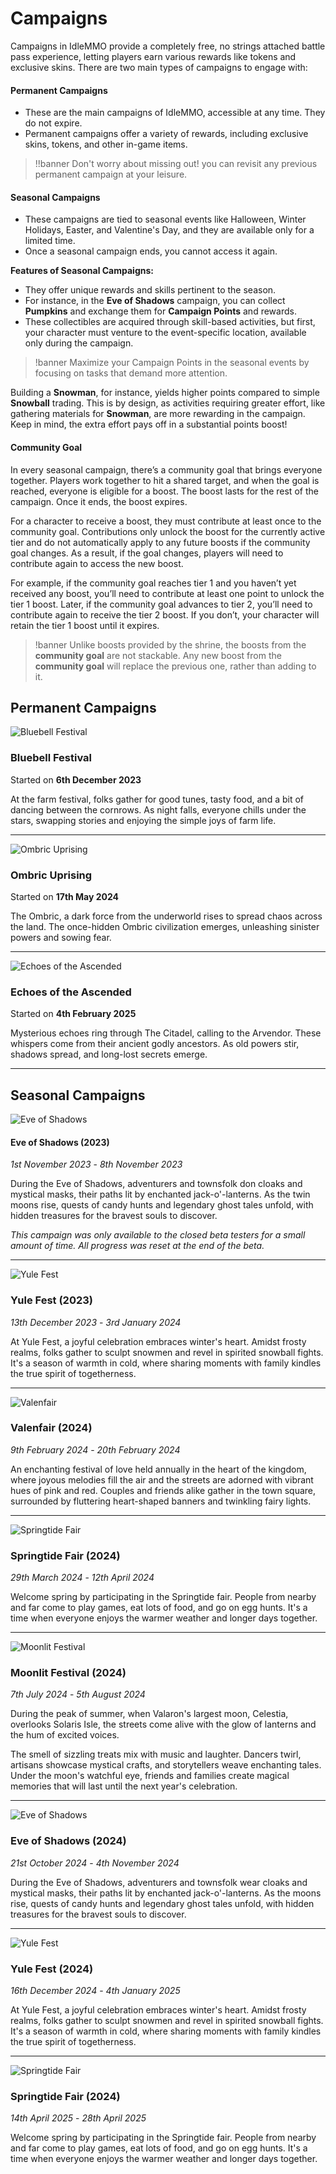 # Campaigns

Campaigns in IdleMMO provide a completely free, no strings attached battle pass experience, letting players earn various rewards like tokens and exclusive skins. There are two main types of campaigns to engage with:

#### Permanent Campaigns

- These are the main campaigns of IdleMMO, accessible at any time. They do not expire.
- Permanent campaigns offer a variety of rewards, including exclusive skins, tokens, and other in-game items.

>!!banner Don't worry about missing out! you can revisit any previous permanent campaign at your leisure.

#### Seasonal Campaigns

- These campaigns are tied to seasonal events like Halloween, Winter Holidays, Easter, and Valentine's Day, and they are available only for a limited time.
- Once a seasonal campaign ends, you cannot access it again.

**Features of Seasonal Campaigns:**
- They offer unique rewards and skills pertinent to the season.
- For instance, in the **Eve of Shadows** campaign, you can collect **Pumpkins** and exchange them for **Campaign Points** and rewards.
- These collectibles are acquired through skill-based activities, but first, your character must venture to the event-specific location, available only during the campaign.

>!banner Maximize your Campaign Points in the seasonal events by focusing on tasks that demand more attention. 

Building a **Snowman**, for instance, yields higher points compared to simple **Snowball** trading. This is by design, as activities requiring greater effort, like gathering materials for **Snowman**, are more rewarding in the campaign. Keep in mind, the extra effort pays off in a substantial points boost!

#### Community Goal

In every seasonal campaign, there’s a community goal that brings everyone together. Players work together to hit a shared target, and when the goal is reached, everyone is eligible for a boost. The boost lasts for the rest of the campaign. Once it ends, the boost expires.

For a character to receive a boost, they must contribute at least once to the community goal. Contributions only unlock the boost for the currently active tier and do not automatically apply to any future boosts if the community goal changes. As a result, if the goal changes, players will need to contribute again to access the new boost.

For example, if the community goal reaches tier 1 and you haven’t yet received any boost, you’ll need to contribute at least one point to unlock the tier 1 boost. Later, if the community goal advances to tier 2, you’ll need to contribute again to receive the tier 2 boost. If you don’t, your character will retain the tier 1 boost until it expires.

>!banner Unlike boosts provided by the shrine, the boosts from the <strong>community goal</strong> are not stackable. Any new boost from the <strong>community goal</strong> will replace the previous one, rather than adding to it.

## Permanent Campaigns

![Bluebell Festival](https://cdn.idle-mmo.com/cdn-cgi/image/width=124,height=124/tasks/total_skill.png)

### Bluebell Festival
Started on __6th December 2023__

At the farm festival, folks gather for good tunes, tasty food, and a bit of dancing between the cornrows. As night falls, everyone chills under the stars, swapping stories and enjoying the simple joys of farm life.

----

![Ombric Uprising](https://cdn.idle-mmo.com/cdn-cgi/image/width=124,height=124/uploaded/skins/01HQQJZMCMJXSM243EETN15GK9.png)

###  Ombric Uprising
Started on __17th May 2024__

The Ombric, a dark force from the underworld rises to spread chaos across the land. The once-hidden Ombric civilization emerges, unleashing sinister powers and sowing fear.

----

![Echoes of the Ascended](https://cdn.idle-mmo.com/cdn-cgi/image/width=124,height=124/uploaded/skins/01HQQK403DGF1F0QNZQ2MCBCT1.png)

###  Echoes of the Ascended
Started on __4th February 2025__

Mysterious echoes ring through The Citadel, calling to the Arvendor. These whispers come from their ancient godly ancestors. As old powers stir, shadows spread, and long-lost secrets emerge.

----

## Seasonal Campaigns

![Eve of Shadows](https://cdn.idle-mmo.com/cdn-cgi/image/width=124,height=124/campaigns/halloween-icon.png)

#### Eve of Shadows (2023)
_1st November 2023_ - _8th November 2023_

During the Eve of Shadows, adventurers and townsfolk don cloaks and mystical masks, their paths lit by enchanted jack-o'-lanterns. As the twin moons rise, quests of candy hunts and legendary ghost tales unfold, with hidden treasures for the bravest souls to discover.

_This campaign was only available to the closed beta testers for a small amount of time. All progress was reset at the end of the beta._

----


![Yule Fest](https://cdn.idle-mmo.com/cdn-cgi/image/width=124,height=124/uploaded/skins/OXBGDWcgUce8zFwEUocxz59E6uABq9-metac25vd21hbi5wbmc=-.png)

### Yule Fest (2023)
_13th December 2023_ - _3rd January 2024_

At Yule Fest, a joyful celebration embraces winter's heart. Amidst frosty realms, folks gather to sculpt snowmen and revel in spirited snowball fights. It's a season of warmth in cold, where sharing moments with family kindles the true spirit of togetherness.

----

![Valenfair](https://cdn.idle-mmo.com/cdn-cgi/image/width=124,height=124/uploaded/icons/01HP24R2W8V05WGYMCKXDW6RDF.png)

### Valenfair (2024)
_9th February 2024_ - _20th February 2024_

An enchanting festival of love held annually in the heart of the kingdom, where joyous melodies fill the air and the streets are adorned with vibrant hues of pink and red. Couples and friends alike gather in the town square, surrounded by fluttering heart-shaped banners and twinkling fairy lights.

----

![Springtide Fair](https://cdn.idle-mmo.com/cdn-cgi/image/width=124,height=124/uploaded/skins/01HT2CH8GYGB22Q6RJ5XK7SQ06.png)

### Springtide Fair (2024)
_29th March 2024_ - _12th April 2024_

Welcome spring by participating in the Springtide fair. People from nearby and far come to play games, eat lots of food, and go on egg hunts. It's a time when everyone enjoys the warmer weather and longer days together.

----

![Moonlit Festival](https://cdn.idle-mmo.com/cdn-cgi/image/width=124,height=124/uploaded/icons/01J305JYQ75MXXV2C3Z4D19SAV.png)

### Moonlit Festival (2024)
_7th July 2024_ - _5th August 2024_

During the peak of summer, when Valaron's largest moon, Celestia, overlooks Solaris Isle, the streets come alive with the glow of lanterns and the hum of excited voices. 

The smell of sizzling treats mix with music and laughter. Dancers twirl, artisans showcase mystical crafts, and storytellers weave enchanting tales. Under the moon's watchful eye, friends and families create magical memories that will last until the next year's celebration.

----

![Eve of Shadows](https://cdn.idle-mmo.com/cdn-cgi/image/width=124,height=124/campaigns/halloween-icon.png)

### Eve of Shadows (2024)
_21st October 2024_ - _4th November 2024_

During the Eve of Shadows, adventurers and townsfolk wear cloaks and mystical masks, their paths lit by enchanted jack-o'-lanterns. As the moons rise, quests of candy hunts and legendary ghost tales unfold, with hidden treasures for the bravest souls to discover.

----

![Yule Fest](https://cdn.idle-mmo.com/cdn-cgi/image/width=124,height=124/uploaded/skins/OXBGDWcgUce8zFwEUocxz59E6uABq9-metac25vd21hbi5wbmc=-.png)

### Yule Fest (2024)
_16th December 2024_ - _4th January 2025_

At Yule Fest, a joyful celebration embraces winter's heart. Amidst frosty realms, folks gather to sculpt snowmen and revel in spirited snowball fights. It's a season of warmth in cold, where sharing moments with family kindles the true spirit of togetherness.

----

![Springtide Fair](https://cdn.idle-mmo.com/cdn-cgi/image/width=124,height=124/uploaded/skins/01HT2CH8GYGB22Q6RJ5XK7SQ06.png)

### Springtide Fair (2024)
_14th April 2025_ - _28th April 2025_

Welcome spring by participating in the Springtide fair. People from nearby and far come to play games, eat lots of food, and go on egg hunts. It's a time when everyone enjoys the warmer weather and longer days together.
